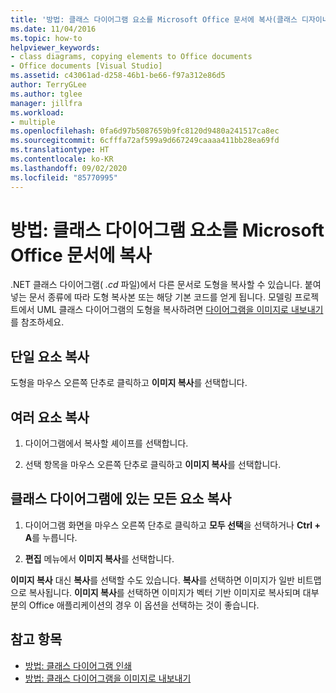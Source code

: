 ```yaml
---
title: '방법: 클래스 다이어그램 요소를 Microsoft Office 문서에 복사(클래스 디자이너)'
ms.date: 11/04/2016
ms.topic: how-to
helpviewer_keywords:
- class diagrams, copying elements to Office documents
- Office documents [Visual Studio]
ms.assetid: c43061ad-d258-46b1-be66-f97a312e86d5
author: TerryGLee
ms.author: tglee
manager: jillfra
ms.workload:
- multiple
ms.openlocfilehash: 0fa6d97b5087659b9fc8120d9480a241517ca8ec
ms.sourcegitcommit: 6cfffa72af599a9d667249caaaa411bb28ea69fd
ms.translationtype: HT
ms.contentlocale: ko-KR
ms.lasthandoff: 09/02/2020
ms.locfileid: "85770995"
---
```

# <a name="how-to-copy-class-diagram-elements-to-a-microsoft-office-document"></a>방법: 클래스 다이어그램 요소를 Microsoft Office 문서에 복사

.NET 클래스 다이어그램( *.cd* 파일)에서 다른 문서로 도형을 복사할 수 있습니다. 붙여 넣는 문서 종류에 따라 도형 복사본 또는 해당 기본 코드를 얻게 됩니다. 모델링 프로젝트에서 UML 클래스 다이어그램의 도형을 복사하려면 [다이어그램을 이미지로 내보내기](../../modeling/export-diagrams-as-images.md)를 참조하세요.

## <a name="copy-a-single-element"></a>단일 요소 복사

도형을 마우스 오른쪽 단추로 클릭하고 **이미지 복사**를 선택합니다.

## <a name="copy-several-elements"></a>여러 요소 복사

1. 다이어그램에서 복사할 셰이프를 선택합니다.

2. 선택 항목을 마우스 오른쪽 단추로 클릭하고 **이미지 복사**를 선택합니다.

## <a name="copy-all-the-elements-in-a-class-diagram"></a>클래스 다이어그램에 있는 모든 요소 복사

1. 다이어그램 화면을 마우스 오른쪽 단추로 클릭하고 **모두 선택**을 선택하거나 **Ctrl + A**를 누릅니다.

2. **편집** 메뉴에서 **이미지 복사**를 선택합니다.

**이미지 복사** 대신 **복사**를 선택할 수도 있습니다. **복사**를 선택하면 이미지가 일반 비트맵으로 복사됩니다. **이미지 복사**를 선택하면 이미지가 벡터 기반 이미지로 복사되며 대부분의 Office 애플리케이션의 경우 이 옵션을 선택하는 것이 좋습니다.

## <a name="see-also"></a>참고 항목

- [방법: 클래스 다이어그램 인쇄](how-to-print-class-diagrams.md)
- [방법: 클래스 다이어그램을 이미지로 내보내기](how-to-export-class-diagrams-as-images.md)
